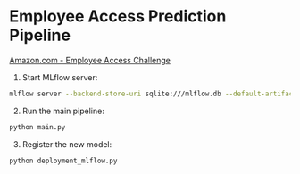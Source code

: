 # Employee Access Prediction Pipeline
[Amazon.com - Employee Access Challenge](https://www.kaggle.com/competitions/amazon-employee-access-challenge/data)

1. Start MLflow server:
```bash
mlflow server --backend-store-uri sqlite:///mlflow.db --default-artifact-root ./mlartifacts
```

2. Run the main pipeline:
```bash
python main.py
```

3. Register the new model:
```bash
python deployment_mlflow.py
```